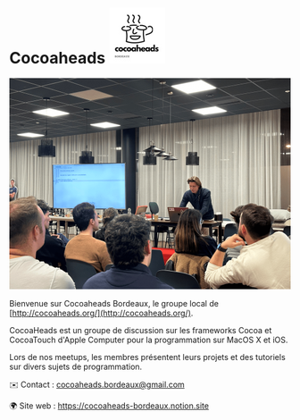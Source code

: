 # Cocoaheads ![Logo cocoaheads](./cocoaheads-logo.jpg ':size=100')
![Image d'un évènement Cocoaheads](./cocoaheads_1.png)

Bienvenue sur Cocoaheads Bordeaux, le groupe local de [http://cocoaheads.org/](http://cocoaheads.org/).

CocoaHeads est un groupe de discussion sur les frameworks Cocoa et CocoaTouch d'Apple Computer pour la programmation sur MacOS X et iOS.

Lors de nos meetups, les membres présentent leurs projets et des tutoriels sur divers sujets de programmation.

✉️ Contact : cocoaheads.bordeaux@gmail.com

🌍 Site web : https://cocoaheads-bordeaux.notion.site


<!-- EVENTS:START -->
<!-- EVENTS:END -->
